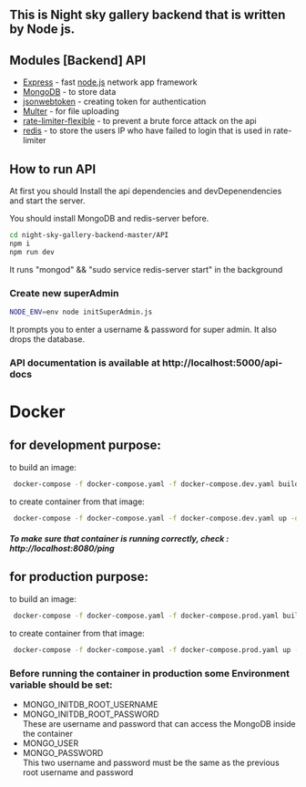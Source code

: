 
## This is Night sky gallery backend that is written by Node js.

## Modules [Backend] API
- [Express] - fast [node.js](https://nodejs.org/) network app framework
- [MongoDB] - to store data
- [jsonwebtoken] -  creating token for  authentication
- [Multer] - for file uploading
- [rate-limiter-flexible] - to prevent a brute force attack on the api
- [redis] - to store the users IP who have failed to login that is used in rate-limiter

## How to run API

At first you should Install the api dependencies and devDepenendencies and start the server.

You should install MongoDB and redis-server before.
```sh
cd night-sky-gallery-backend-master/API
npm i
npm run dev
```
It runs "mongod" && "sudo service redis-server start" in the background

### Create new superAdmin
```sh
NODE_ENV=env node initSuperAdmin.js
```
It prompts you to enter a username & password for super admin. It also drops the database.

   [Socket.io]: <https://socket.io/>
   [express]: <http://expressjs.com>
   [Passport-js]: <http://www.passportjs.org/>
   [MongoDB]: <https://www.mongodb.com/>
   [jsonwebtoken]: <https://github.com/auth0/node-jsonwebtoken>
   [Multer]: <https://github.com/expressjs/multer>
   [rate-limiter-flexible]: <https://github.com/animir/node-rate-limiter-flexible>
   [redis]: <https://redis.io/>
   
   
   ### API documentation is available at http://localhost:5000/api-docs
   
  
   # Docker
   
   ## for development purpose:
   
   to build an image:
  ```sh
   docker-compose -f docker-compose.yaml -f docker-compose.dev.yaml build
  ```
  
  to create container from that image:
  ```sh
   docker-compose -f docker-compose.yaml -f docker-compose.dev.yaml up -d
  ```
  ##### To make sure that container is running correctly, check : http://localhost:8080/ping
  
 ## for production purpose:

to build an image:
  ```sh
   docker-compose -f docker-compose.yaml -f docker-compose.prod.yaml build
  ```
  
  to create container from that image:
  ```sh
   docker-compose -f docker-compose.yaml -f docker-compose.prod.yaml up -d
  ```
### Before running the container in production some Environment variable should be set:
- MONGO_INITDB_ROOT_USERNAME 
- MONGO_INITDB_ROOT_PASSWORD\
    These are username and password that can access the MongoDB inside the container
- MONGO_USER
- MONGO_PASSWORD\
  This two username and password must be the same as the previous root username and password


 
  